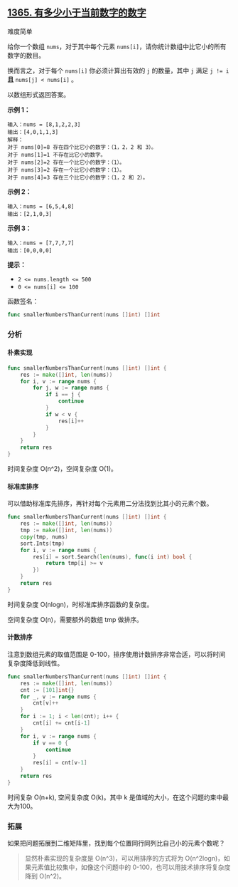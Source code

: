 ## [1365. 有多少小于当前数字的数字](https://leetcode-cn.com/problems/how-many-numbers-are-smaller-than-the-current-number/)

难度简单

给你一个数组 `nums`，对于其中每个元素 `nums[i]`，请你统计数组中比它小的所有数字的数目。

换而言之，对于每个 `nums[i]` 你必须计算出有效的 `j` 的数量，其中 `j` 满足 `j != i` **且** `nums[j] < nums[i]` 。

以数组形式返回答案。

 

**示例 1：**

```
输入：nums = [8,1,2,2,3]
输出：[4,0,1,1,3]
解释： 
对于 nums[0]=8 存在四个比它小的数字：（1，2，2 和 3）。 
对于 nums[1]=1 不存在比它小的数字。
对于 nums[2]=2 存在一个比它小的数字：（1）。 
对于 nums[3]=2 存在一个比它小的数字：（1）。 
对于 nums[4]=3 存在三个比它小的数字：（1，2 和 2）。
```

**示例 2：**

```
输入：nums = [6,5,4,8]
输出：[2,1,0,3]
```

**示例 3：**

```
输入：nums = [7,7,7,7]
输出：[0,0,0,0]
```

 

**提示：**

- `2 <= nums.length <= 500`
- `0 <= nums[i] <= 100`

函数签名：

```go
func smallerNumbersThanCurrent(nums []int) []int
```

### 分析

#### 朴素实现

```go
func smallerNumbersThanCurrent(nums []int) []int {
	res := make([]int, len(nums))
	for i, v := range nums {
		for j, w := range nums {
			if i == j {
				continue
			}
			if w < v {
				res[i]++
			}
		}
	}
	return res
}
```

时间复杂度 O(n^2)，空间复杂度  O(1)。

#### 标准库排序

可以借助标准库先排序，再针对每个元素用二分法找到比其小的元素个数。

```go
func smallerNumbersThanCurrent(nums []int) []int {
	res := make([]int, len(nums))
	tmp := make([]int, len(nums))
	copy(tmp, nums)
	sort.Ints(tmp)
	for i, v := range nums {
		res[i] = sort.Search(len(nums), func(i int) bool {
			return tmp[i] >= v
		})
	}
	return res
}
```

时间复杂度 O(nlogn)，时标准库排序函数的复杂度。

空间复杂度 O(n)，需要额外的数组 tmp 做排序。

#### 计数排序

注意到数组元素的取值范围是 0-100，排序使用计数排序非常合适，可以将时间复杂度降低到线性。

```go
func smallerNumbersThanCurrent(nums []int) []int {
	res := make([]int, len(nums))
	cnt := [101]int{}
	for _, v := range nums {
		cnt[v]++
	}
	for i := 1; i < len(cnt); i++ {
		cnt[i] += cnt[i-1]
	}
	for i, v := range nums {
		if v == 0 {
			continue
		}
		res[i] = cnt[v-1]
	}
	return res
}
```

时间复杂 O(n+k), 空间复杂度 O(k)。其中 k 是值域的大小，在这个问题约束中最大为100。

### 拓展

如果把问题拓展到二维矩阵里，找到每个位置同行同列比自己小的元素个数呢？

> 显然朴素实现的复杂度是 O(n^3)，可以用排序的方式将为 O(n^2logn)，如果元素值比较集中，如像这个问题中的 0-100，也可以用技术排序将复杂度降到  O(n^2)。